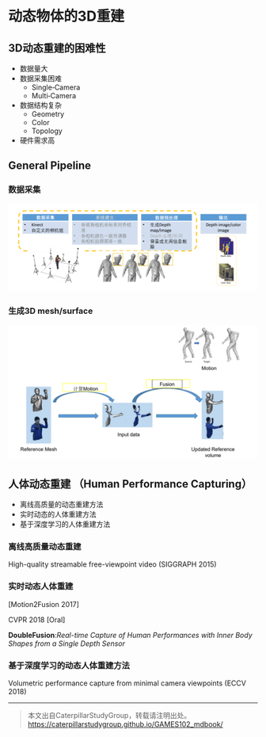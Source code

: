 # 动态物体的3D重建    

## 3D动态重建的困难性    


 - 数据量大     
 -  数据采集困难    
    - Single‐Camera    
    - Multi‐Camera    
 - 数据结构复杂    
    - Geometry    
    - Color    
    - Topology    
 - 硬件需求高     
 
 
 
## General Pipeline    



### 数据采集     
![](../assets/22-62.png)  



### 生成3D mesh/surface  

![](../assets/22-63.png)  



## 人体动态重建 （Human Performance Capturing）    


 - 离线高质量的动态重建方法    
 - 实时动态的人体重建方法    
 - 基于深度学习的人体重建方法     


### 离线高质量动态重建   

High-quality streamable free-viewpoint video (SIGGRAPH 2015)    


### 实时动态人体重建   

[Motion2Fusion 2017]

CVPR 2018 [Oral]    

**DoubleFusion**:*Real-time Capture of Human Performances with Inner Body Shapes from a Single Depth Sensor*     


### 基于深度学习的动态人体重建方法     


Volumetric performance capture from minimal camera viewpoints (ECCV 2018)    

---  

> 本文出自CaterpillarStudyGroup，转载请注明出处。
https://caterpillarstudygroup.github.io/GAMES102_mdbook/
  
